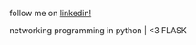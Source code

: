 follow me on [linkedin!](https://www.linkedin.com/in/salah-kemet-bbbb61240)

networking programming in python
| <3 FLASK
